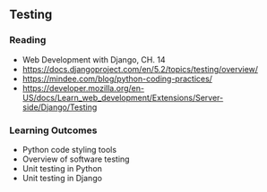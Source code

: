 ## Testing

### Reading

- Web Development with Django, CH. 14
- https://docs.djangoproject.com/en/5.2/topics/testing/overview/
- https://mindee.com/blog/python-coding-practices/
- https://developer.mozilla.org/en-US/docs/Learn_web_development/Extensions/Server-side/Django/Testing

### Learning Outcomes

- Python code styling tools
- Overview of software testing
- Unit testing in Python
- Unit testing in Django